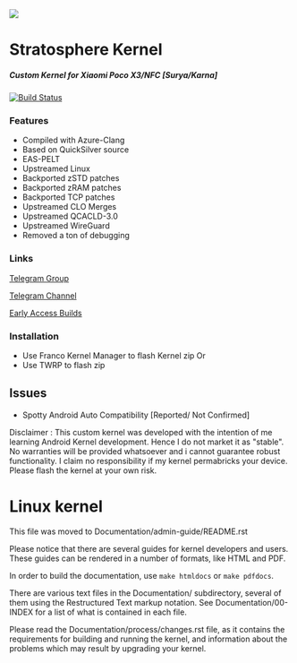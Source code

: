 
<img src="http://pre06.deviantart.net/ac5b/th/pre/i/2012/218/d/1/evening_victory_by_roen911-d5a019d.jpg">

# Stratosphere Kernel 

##### Custom Kernel for Xiaomi Poco X3/NFC [Surya/Karna]

[![Build Status](https://cloud.drone.io/api/badges/Stratosphere-Kernel/android_kernel_xiaomi_surya/status.svg?ref=refs/heads/staging/LA.UM.9.x)](https://cloud.drone.io/Stratosphere-Kernel/android_kernel_xiaomi_surya)

### Features

- Compiled with Azure-Clang
- Based on QuickSilver source
- EAS-PELT
- Upstreamed Linux
- Backported zSTD patches
- Backported zRAM patches
- Backported TCP patches
- Upstreamed CLO Merges
- Upstreamed QCACLD-3.0
- Upstreamed WireGuard 
- Removed a ton of debugging

### Links
[Telegram Group](https://bit.ly/StratosphereKernelHangar)

[Telegram Channel](https://bit.ly/StratosphereBoarding)

[Early Access Builds](https://bit.ly/StratospherePilots)

### Installation

- Use Franco Kernel Manager to flash Kernel zip
Or
- Use TWRP to flash zip

## Issues
- Spotty Android Auto Compatibility [Reported/ Not Confirmed]

Disclaimer : This custom kernel was developed with the intention of me learning Android Kernel development. Hence I do not market it as "stable". No warranties will be provided whatsoever and i cannot guarantee robust functionality. I claim no responsibility if my kernel permabricks your device. Please flash the kernel at your own risk.

Linux kernel
============

This file was moved to Documentation/admin-guide/README.rst

Please notice that there are several guides for kernel developers and users.
These guides can be rendered in a number of formats, like HTML and PDF.

In order to build the documentation, use ``make htmldocs`` or
``make pdfdocs``.

There are various text files in the Documentation/ subdirectory,
several of them using the Restructured Text markup notation.
See Documentation/00-INDEX for a list of what is contained in each file.

Please read the Documentation/process/changes.rst file, as it contains the
requirements for building and running the kernel, and information about
the problems which may result by upgrading your kernel.
